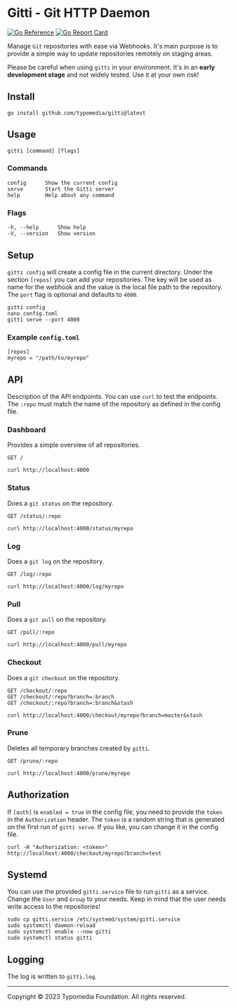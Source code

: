 # Gitti - Git HTTP Daemon

[![Go Reference](https://pkg.go.dev/badge/github.com/typomedia/gitti)](https://pkg.go.dev/github.com/typomedia/gitti)
[![Go Report Card](https://goreportcard.com/badge/github.com/typomedia/gitti)](https://goreportcard.com/report/github.com/typomedia/gitti)

Manage `Git` repositories with ease via Webhooks. It's main purpose is to provide a simple way to update repositories remotely on staging areas.

Please be careful when using `gitti` in your environment.
It's in an **early development stage** and not widely tested. Use it at your own risk!

## Install

    go install github.com/typomedia/gitti@latest

## Usage

    gitti [command] [flags]

### Commands

    config      Show the current config
    serve       Start the Gitti server
    help        Help about any command

### Flags

    -h, --help      Show help
    -V, --version   Show version

## Setup

`gitti config` will create a config file in the current directory. Under the section `[repos]` you can add your repositories. 
The key will be used as name for the webhook and the value is the local file path to the repository. The `port` flag is optional and defaults to `4000`.

    gitti config
    nano config.toml
    gitti serve --port 4000

### Example `config.toml`

    [repos]
    myrepo = "/path/to/myrepo"

## API

Description of the API endpoints. You can use `curl` to test the endpoints. The `:repo` must match the name of the repository as defined in the config file.

### Dashboard

Provides a simple overview of all repositories.

    GET /

```
curl http://localhost:4000
```

### Status

Does a `git status` on the repository.

    GET /status/:repo

```
curl http://localhost:4000/status/myrepo
```

### Log

Does a `git log` on the repository.

    GET /log/:repo

```
curl http://localhost:4000/log/myrepo
```

### Pull

Does a `git pull` on the repository.

    GET /pull/:repo

```    
curl http://localhost:4000/pull/myrepo
```    

### Checkout

Does a `git checkout` on the repository.

    GET /checkout/:repo
    GET /checkout/:repo?branch=:branch
    GET /checkout/:repo?branch=:branch&stash

```
curl http://localhost:4000/checkout/myrepo?branch=master&stash
```

### Prune

Deletes all temporary branches created by `gitti`.

    GET /prune/:repo

```    
curl http://localhost:4000/prune/myrepo
```

## Authorization

If `[auth]` is `enabled = true` in the config file, you need to provide the `token` in the `Authorization` header. 
The `token` is a random string that is generated on the first run of `gitti serve`. If you like, you can change it in the config file.

```
curl -H "Authorization: <token>" http://localhost:4000/checkout/myrepo?branch=test
```

## Systemd

You can use the provided `gitti.service` file to run `gitti` as a service. Change the `User` and `Group` to your needs. 
Keep in mind that the user needs write access to the repositories!

    sudo cp gitti.service /etc/systemd/system/gitti.service
    sudo systemctl daemon-reload
    sudo systemctl enable --now gitti
    sudo systemctl status gitti

## Logging

The log is written to `gitti.log`.

---
Copyright © 2023 Typomedia Foundation. All rights reserved.